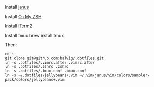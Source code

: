 Install [janus](https://github.com/carlhuda/janus)

Install [Oh My ZSH](https://github.com/robbyrussell/oh-my-zsh)

Install [iTerm2](http://www.iterm2.com)

Install tmux
    brew install tmux

Then:

    cd ~
    git clone git@github.com:balvig/.dotfiles.git
    ln -s .dotfiles/.vimrc.after .vimrc.after
    ln -s .dotfiles/.zshrc .zshrc
    ln -s .dotfiles/.tmux.conf .tmux.conf
    ln -s ~/.dotfiles/jellybeans+.vim ~/.vim/janus/vim/colors/sampler-pack/colors/jellybeans+.vim
